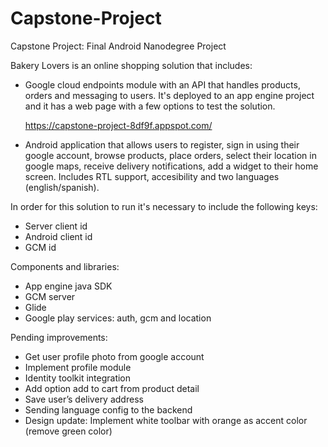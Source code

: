 # Capstone-Project
Capstone Project: Final Android Nanodegree Project

Bakery Lovers is an online shopping solution that includes:

- Google cloud endpoints module with an API that handles products, orders and messaging to users. It's deployed to an app engine project and it has a web page with a few options to test the solution.

  https://capstone-project-8df9f.appspot.com/
  
- Android application that allows users to register, sign in using their google account, browse products, place orders, select their location in google maps, receive delivery notifications, add a widget to their home screen. Includes RTL support, accesibility and two languages (english/spanish).

In order for this solution to run it's necessary to include the following keys:
- Server client id
- Android client id
- GCM id

Components and libraries:
- App engine java SDK
- GCM server
- Glide
- Google play services: auth, gcm and location

Pending improvements:
- Get user profile photo from google account
- Implement profile module
- Identity toolkit integration
- Add option add to cart from product detail
- Save user’s delivery address
- Sending language config to the backend
- Design update: Implement white toolbar with orange as accent color (remove green color)




